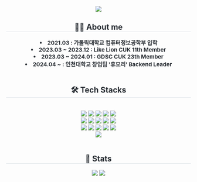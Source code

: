<div align= "center">
    <img src="https://capsule-render.vercel.app/api?type=waving&color=2394cd&height=180&text=Welcome%20to%20hershyYJ's%20Github👋&animation=fadeIn&fontColor=ffffff&fontSize=40" />
    </div>
    <div align= "center"> 
    <h2 style="border-bottom: 1px solid #d8dee4; color: #282d33;"> 🙋‍♀ About me </h2>  
    <div style="font-weight: 700; font-size: 15px; text-align: center; color: #282d33;"> <li> 2021.03 : 가톨릭대학교 컴퓨터정보공학부 입학</li></li><li> 2023.03 ~ 2023.12 : Like Lion CUK 11th Member</li></li><li> 2023.03 ~ 2024.01 : GDSC CUK 23th Member</li></li><li> 2024.04 ~ : 인천대학교 창업팀 '휴모리' Backend Leader</li> </div> 
    </div>
    <br>
    <div align= "center">
    <h2 style="border-bottom: 1px solid #d8dee4; color: #282d33;"> 🛠️ Tech Stacks </h2> <br> 
    <div style="margin: 0 auto; text-align: center;" align= "center"> <img src="https://img.shields.io/badge/Java-007396?style=flat&logo=Java&logoColor=white">
          <img src="https://img.shields.io/badge/Spring-6DB33F?style=flat&logo=Spring&logoColor=white">
          <img src="https://img.shields.io/badge/Spring Boot-6DB33F?style=flat&logo=Spring Boot&logoColor=white">
          <img src="https://img.shields.io/badge/jQuery-0769AD?style=flat&logo=jQuery&logoColor=white">
          <img src="https://img.shields.io/badge/C-A8B9CC?style=flat&logo=C&logoColor=white">
          <br/><img src="https://img.shields.io/badge/Python-3776AB?style=flat&logo=Python&logoColor=white">
          <img src="https://img.shields.io/badge/MySQL-4479A1?style=flat&logo=MySQL&logoColor=white">
          <img src="https://img.shields.io/badge/MariaDB-003545?style=flat&logo=MariaDB&logoColor=white">
          <img src="https://img.shields.io/badge/MongoDB-47A248?style=flat&logo=MongoDB&logoColor=white">
          <img src="https://img.shields.io/badge/Amazon AWS-232F3E?style=flat&logo=Amazon AWS&logoColor=white">
          <br/><img src="https://img.shields.io/badge/Docker-2496ED?style=flat&logo=Docker&logoColor=white">
          <img src="https://img.shields.io/badge/Git-F05032?style=flat&logo=Git&logoColor=white">
          <img src="https://img.shields.io/badge/Github-181717?style=flat&logo=Github&logoColor=white">
          <img src="https://img.shields.io/badge/Notion-000000?style=flat&logo=Notion&logoColor=white">
          <img src="https://img.shields.io/badge/Slack-4A154B?style=flat&logo=Slack&logoColor=white">
          <br/><img src="https://img.shields.io/badge/Discord-5865F2?style=flat&logo=Discord&logoColor=white">
          </div>
    </div>
    <br>
    <div align= "center"> 
    <h2 style="border-bottom: 1px solid #d8dee4; color: #282d33;"> 🏅 Stats </h2> <div align= "center"> <img src="https://github-readme-stats.vercel.app/api?username=hershyYJ&bg_color=180,00000000,00000000&title_color=2d96b9&text_color=2d96b9"
         /> <img src="https://github-readme-stats.vercel.app/api/top-langs/?username=hershyYJ&layout=compact&bg_color=180,00000000,00000000&title_color=2d96b9&text_color=2d96b9"
           /> </div> 
    </div>

    
